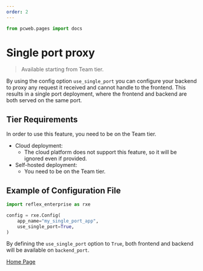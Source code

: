 ```yaml
---
order: 2
---
```


```python exec
from pcweb.pages import docs
```

# Single port proxy

> Available starting from Team tier.

By using the config option `use_single_port` you can configure your backend to proxy any request it received and cannot handle to the frontend. This results in a single port deployment, where the frontend and backend are both served on the same port.

## Tier Requirements

In order to use this feature, you need to be on the Team tier.

- Cloud deployment:
    - The cloud platform does not support this feature, so it will be ignored even if provided.
- Self-hosted deployment:
    - You need to be on the Team tier.

## Example of Configuration File

```python
import reflex_enterprise as rxe

config = rxe.Config(
    app_name="my_single_port_app",
    use_single_port=True,
)
```

By defining the `use_single_port` option to `True`, both frontend and backend will be available on `backend_port`.

[Home Page](/docs/)
